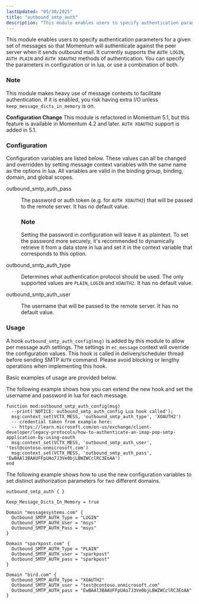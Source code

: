 ```yaml
---
lastUpdated: "05/30/2025"
title: "outbound_smtp_auth"
description: "This module enables users to specify authentication parameters for a given set of messages so that Momentum will authenticate against the peer server when it sends outbound mail It currently supports the AUTH LOGIN, AUTH PLAIN and AUTH XOAUTH2 methods of authentication You can specify the parameters in configuration or in lua..."
---
```


<a name="modules.outbound_smtp_auth"></a>

This module enables users to specify authentication parameters for a given set of messages so that
Momentum will authenticate against the peer server when it sends outbound mail. It currently
supports the `AUTH LOGIN`, `AUTH PLAIN` and `AUTH XOAUTH2` methods of authentication.
 You can specify the parameters in configuration or in lua, or use a combination of both.

### Note

This module makes heavy use of message contexts to facilitate authentication. If it is enabled, you risk having extra I/O unless `keep_message_dicts_in_memory` is on.

**Configuration Change** This module is refactored in Momentum 5.1, but this feature is available in
 Momentum 4.2 and later. `AUTH XOAUTH2` support is added in 5.1.

### <a name="modules.outbound_smtp_auth.configuration"></a> Configuration

Configuration variables are listed below. These values can all be changed and overridden by setting
 message context variables with the same name as the options in lua.
 All variables are valid in the binding group, binding, domain, and global scopes.

<dl class="variablelist">

<dt>outbound_smtp_auth_pass</dt>

<dd>

The password or auth token (e.g. for `AUTH XOAUTH2`) that will be passed to the remote server.
 It has no default value.

### Note

Setting the password in configuration will leave it as plaintext.
 To set the password more securely, it's recommended to dynamically retrieve it from a data store
 in lua and set it in the context variable that corresponds to this option.

</dd>

<dt>outbound_smtp_auth_type</dt>

<dd>

Determines what authentication protocol should be used. The only supported values are `PLAIN`,
 `LOGIN` and `XOAUTH2`. It has no default value.

</dd>

<dt>outbound_smtp_auth_user</dt>

<dd>

The username that will be passed to the remote server. It has no default value.

</dd>

</dl>

### <a name="modules.outbound_smtp_auth.usage"></a> Usage

A hook `outbound_smtp_auth_config(msg)` is added by this module to allow per message auth settings.
 The settings in `ec_message` context will override the configuration values.
 This hook is called in delivery/scheduler thread before sending SMTP `AUTH` command.
 Please avoid blocking or lengthy operations when implementing this hook.

Basic examples of usage are provided below.

The following example shows how you can extend the new hook and set the username and password in lua
 for each message.

<a name="modules.outbound_smtp_auth.example.set_username_pw"></a>


```
function mod:outbound_smtp_auth_config(msg)
  --print('NOTICE: outbound_smtp_auth_config Lua hook called');
  msg:context_set(VCTX_MESS, 'outbound_smtp_auth_type', 'XOAUTH2')
  -- credential taken from example here:
  -- https://learn.microsoft.com/en-us/exchange/client-developer/legacy-protocols/how-to-authenticate-an-imap-pop-smtp-application-by-using-oauth
  msg:context_set(VCTX_MESS, 'outbound_smtp_auth_user', 'test@contoso.onmicrosoft.com')
  msg:context_set(VCTX_MESS, 'outbound_smtp_auth_pass', 'EwBAAl3BAAUFFpUAo7J3Ve0bjLBWZWCclRC3EoAA')
end
```

The following example shows how to use the new configuration variables to set distinct authorization parameters for two different domains.

<a name="modules.outbound_smtp_auth.example.set_auth_parms"></a>


```
outbound_smtp_auth { }

Keep_Message_Dicts_In_Memory = true

Domain "messagesystems.com" {
  Outbound_SMTP_AUTH_Type = "LOGIN"
  Outbound_SMTP_AUTH_User = "msys"
  Outbound_SMTP_AUTH_Pass = "msys"
}

Domain "sparkpost.com" {
  Outbound_SMTP_AUTH_Type = "PLAIN"
  Outbound_SMTP_AUTH_user = "sparkpost"
  Outbound_SMTP_AUTH_pass = "sparkpost"
}

Domain "bird.com" {
  Outbound_SMTP_AUTH_Type = "XOAUTH2"
  Outbound_SMTP_AUTH_user = "test@contoso.onmicrosoft.com"
  Outbound_SMTP_AUTH_pass = "EwBAAl3BAAUFFpUAo7J3Ve0bjLBWZWCclRC3EoAA"
}
```
